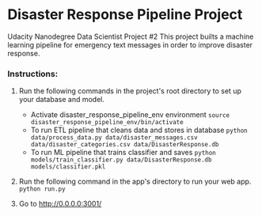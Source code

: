 # Disaster Response Pipeline Project
Udacity Nanodegree Data Scientist Project #2
This project builts a machine learning pipeline for emergency text messages in order to improve disaster response.
### Instructions:
1. Run the following commands in the project's root directory to set up your database and model.
    - Activate disaster_response_pipeline_env environment
        `source disaster_response_pipeline_env/bin/activate`
    - To run ETL pipeline that cleans data and stores in database
        `python data/process_data.py data/disaster_messages.csv data/disaster_categories.csv data/DisasterResponse.db`
    - To run ML pipeline that trains classifier and saves
        `python models/train_classifier.py data/DisasterResponse.db models/classifier.pkl`

2. Run the following command in the app's directory to run your web app.
    `python run.py`

3. Go to http://0.0.0.0:3001/
